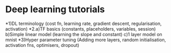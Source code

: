 # Deep learning tutorials
*1)DL terminology (cost fn, learning rate, gradient descent, regularisation, activation)
*2.a)TF basics (constants, placeholders, variables, session)
  b)Simple linear model (learning the slope and constant)
  c)1 layer model on mnist 
*3)Hyper parameter tuning (Adding more layers, random initialisation, activation fns, optimisers, dropout) 

